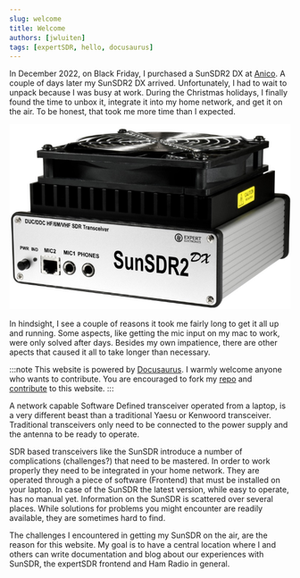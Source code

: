 ```yaml
---
slug: welcome
title: Welcome
authors: [jwluiten]
tags: [expertSDR, hello, docusaurus]
---
```


In December 2022, on Black Friday, I purchased a SunSDR2 DX at <a href="https://www.anico-hamshop.eu" target="_blank">Anico</a>.
A couple of days later my SunSDR2 DX arrived. Unfortunately, I had to wait to unpack because I was busy at work. During the Christmas holidays, I finally found the time to unbox it, integrate it into my home network, and get it on the air. To be honest, that took me more time than I expected.

![SunSDR2DX by Expert Electronics](./SunSDR2DX.jpg)

In hindsight, I see a couple of reasons it took me fairly long to get it all up and running. Some aspects, like getting the mic input on my mac to work,
were only solved after days. Besides my own impatience, there are other apects that caused it all to take longer than necessary.

:::note
This website is powered by [Docusaurus](https://docusaurus.io/docs). I warmly welcome anyone who wants to contribute. You are encouraged to fork my [repo](https.github.com/jwluiten/jwluiten.github.io) and [contribute](https://docs.github.com/en/get-started/quickstart/contributing-to-projects) to this website.
:::

A network capable Software Defined transceiver operated from a laptop, is a very different beast than a traditional Yaesu or Kenwoord transceiver. Traditional transceivers only need to be connected to the power supply and the antenna to be ready to operate.

SDR based transceivers like the SunSDR introduce a number of complications (challenges?) that need to be mastered. In order to work properly they need to be integrated in your home network. They are operated through a piece of software (Frontend) that must be installed on your laptop. In case of the SunSDR the latest version, while easy to operate, has no manual yet. Information on the SunSDR is scattered over several places. While solutions for problems you might encounter are readily available, they are sometimes hard to find.

The challenges I encountered in getting my SunSDR on the air, are the reason for this website. My goal is to have a central location where I and others can write documentation and blog about our experiences with SunSDR, the expertSDR frontend and Ham Radio in general.
